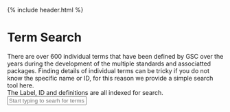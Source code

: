 {% include header.html %}

<head>
  <meta charset="UTF-8">
  <script src="https://ajax.googleapis.com/ajax/libs/jquery/2.1.3/jquery.min.js"></script>
  <script src="https://maxcdn.bootstrapcdn.com/bootstrap/3.3.5/js/bootstrap.min.js"></script>
</head>
<body>
  <div>
    <h1>Term Search</h1>
	<div id="header"></div>
	<div>
	There are over 600 individual terms that have been defined by GSC over the years during the development of the multiple standards and associatted packages. Finding details of individual terms can be tricky if you do not know the specific name or ID, for this reason we provide a simple search tool here.<br>
	The Label, ID and definitions are all indexed for search.<br>
	</div>
	<form role="form">
        <div class="form-group">
          <input type="input" class="form-control input-lg" id="txt-search" placeholder="Start typing to searh for terms">
        </div>
	</form>
	<div id="filter-records"></div>
	<div id="footer"></div>
  </div>
</body>

<script type="text/javascript">
  $(document).ready(function(){

    var data = 
{% include terms.json %}
;

$('#txt-search').keyup(function(){
            var searchField = $(this).val();
			if(searchField === '')  {
				$('#filter-records').html('');
				return;
			}
			
            var regex = new RegExp(searchField, "i");
            var output = '<div class="row">';
            var count = 1;
			  $.each(data, function(key, val){
				if ((val.mixsId.search(regex) != -1) || (val.label.search(regex) != -1) || (val.definition.search(regex) != -1)) {
				  output += '<h5>' +val.mixsId+ '</h5>'; 
				  output += '<strong>URL: </strong>' + val.url + '</br>';
				  output += '<strong>Term name: </strong>' + val.label + '</br>'; 
				  output += '<strong>Definition: </strong>' + val.definition + '</br>'; 
				  if(count%2 == 0){
					output += '</div><div class="row">'
				  }
				  count++;
				}
			  });
			  output += '</div>';
			  $('#filter-records').html(output);
        });
  });
</script>